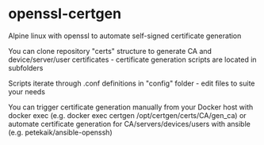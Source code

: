 # openssl-certgen

Alpine linux with openssl to automate self-signed certificate generation

You can clone repository "certs" structure to generate CA and device/server/user certificates - certificate generation scripts are located in subfolders

Scripts iterate through .conf definitions in "config" folder - edit files to suite your needs

You can trigger certificate generation manually from your Docker host with docker exec (e.g. docker exec certgen /opt/certgen/certs/CA/gen_ca) or automate certificate generation for CA/servers/devices/users with ansible (e.g. petekaik/ansible-openssh)
